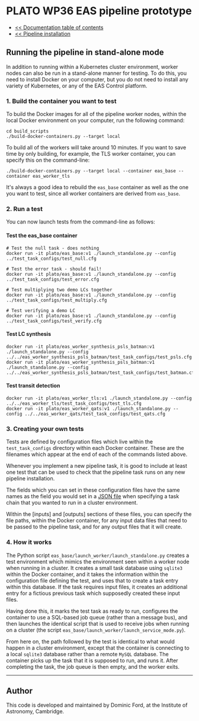 # PLATO WP36 EAS pipeline prototype

* [<< Documentation table of contents](contents.md)
* [<< Pipeline installation](install.md)

## Running the pipeline in stand-alone mode

In addition to running within a Kubernetes cluster environment, worker nodes can also be run in a stand-alone manner for testing. To do this, you need to install Docker on your computer, but you do not need to install any variety of Kubernetes, or any of the EAS Control platform.

### 1. Build the container you want to test

To build the Docker images for all of the pipeline worker nodes, within the local Docker environment on your computer, run the following command:

```
cd build_scripts
./build-docker-containers.py --target local
```

To build all of the workers will take around 10 minutes. If you want to save time by only building, for example, the TLS worker container, you can specify this on the command-line:

```
./build-docker-containers.py --target local --container eas_base --container eas_worker_tls
```

It's always a good idea to rebuild the `eas_base` container as well as the one you want to test, since all worker containers are derived from `eas_base`.

### 2. Run a test

You can now launch tests from the command-line as follows:

#### Test the eas_base container

```
# Test the null task - does nothing
docker run -it plato/eas_base:v1 ./launch_standalone.py --config ../test_task_configs/test_null.cfg

# Test the error task - should fail!
docker run -it plato/eas_base:v1 ./launch_standalone.py --config ../test_task_configs/test_error.cfg

# Test multiplying two demo LCs together
docker run -it plato/eas_base:v1 ./launch_standalone.py --config ../test_task_configs/test_multiply.cfg

# Test verifying a demo LC
docker run -it plato/eas_base:v1 ./launch_standalone.py --config ../test_task_configs/test_verify.cfg
```

#### Test LC synthesis

```
docker run -it plato/eas_worker_synthesis_psls_batman:v1 ./launch_standalone.py --config ../../eas_worker_synthesis_psls_batman/test_task_configs/test_psls.cfg
docker run -it plato/eas_worker_synthesis_psls_batman:v1 ./launch_standalone.py --config ../../eas_worker_synthesis_psls_batman/test_task_configs/test_batman.cfg
```

#### Test transit detection

```
docker run -it plato/eas_worker_tls:v1 ./launch_standalone.py --config ../../eas_worker_tls/test_task_configs/test_tls.cfg
docker run -it plato/eas_worker_qats:v1 ./launch_standalone.py --config ../../eas_worker_qats/test_task_configs/test_qats.cfg
```

### 3. Creating your own tests

Tests are defined by configuration files which live within the `test_task_configs` directory within each Docker container. These are the filenames which appear at the end of each of the commands listed above.

Whenever you implement a new pipeline task, it is good to include at least one test that can be used to check that the pipeline task runs on any new pipeline installation.

The fields which you can set in these configuration files have the same names as the field you would set in a [JSON file](task_chains.md) when specifying a task chain that you wanted to run in a cluster environment.

Within the [inputs] and [outputs] sections of these files, you can specify the file paths, within the Docker container, for any input data files that need to be passed to the pipeline task, and for any output files that it will create.

### 4. How it works

The Python script `eas_base/launch_worker/launch_standalone.py` creates a test environment which mimics the environment seen within a worker node when running in a cluster. It creates a small task database using `sqlite3` within the Docker container, and it takes the information within the configuration file defining the test, and uses that to create a task entry within this database. If the task requires input files, it creates an additional entry for a fictious previous task which supposedly created these input files.

Having done this, it marks the test task as ready to run, configures the container to use a SQL-based job queue (rather than a message bus), and then launches the identical script that is used to receive jobs when running on a cluster (the script `eas_base/launch_worker/launch_service_mode.py`).

From here on, the path followed by the test is identical to what would happen in a cluster environment, except that the container is connecting to a local `sqlite3` database rather than a remote `MySQL` database. The container picks up the task that it is supposed to run, and runs it. After completing the task, the job queue is then empty, and the worker exits.

---

## Author

This code is developed and maintained by Dominic Ford, at the Institute of Astronomy, Cambridge.
